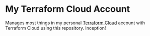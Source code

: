 # My Terraform Cloud Account

Manages most things in my personal [Terraform Cloud](https://www.terraform.io/docs/cloud/index.html) account with Terraform Cloud using this repository. Inception!